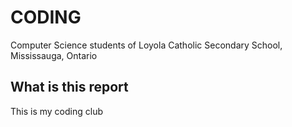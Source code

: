 # CODING
Computer Science students of Loyola Catholic Secondary School, Mississauga, Ontario
## What is this report
This is my coding club
